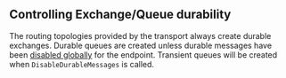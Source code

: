 ## Controlling Exchange/Queue durability

The routing topologies provided by the transport always create durable exchanges. Durable queues are created unless durable messages have been [disabled globally](/nservicebus/messaging/non-durable-messaging.md#enabling-non-durable-messaging-global-for-the-endpoint) for the endpoint. Transient queues will be created when `DisableDurableMessages` is called.